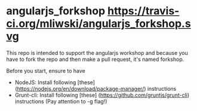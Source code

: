# angularjs_forkshop https://travis-ci.org/mliwski/angularjs_forkshop.svg

This repo is intended to support the angularjs workshop and because you have to fork the repo and then make a pull request, it's named forkshop.
  
Before you start, ensure to have

 * NodeJS: Install following [these] (https://nodejs.org/en/download/package-manager/) instructions
 * Grunt-cli: Install following [these] (https://github.com/gruntjs/grunt-cli) instructions (Pay attention to -g flag!)
